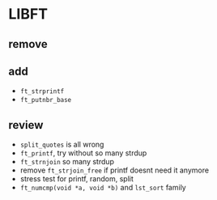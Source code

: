 # LIBFT

## remove

## add
- `ft_strprintf`
- `ft_putnbr_base`

## review
- `split_quotes` is all wrong
- `ft_printf`, try without so many strdup
- `ft_strnjoin` so many strdup
- remove `ft_strjoin_free` if printf doesnt need it anymore
- stress test for printf, random, split
- `ft_numcmp(void *a, void *b)` and `lst_sort` family